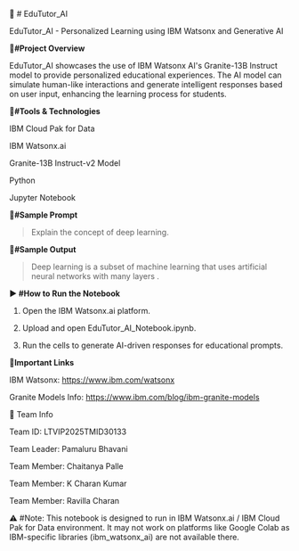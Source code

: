 📘 # EduTutor_AI

EduTutor_AI - Personalized Learning using IBM Watsonx and Generative AI



**🧠#Project Overview**

EduTutor_AI showcases the use of IBM Watsonx AI's Granite-13B Instruct model to provide personalized educational experiences. The AI model can simulate human-like interactions and generate intelligent responses based on user input, enhancing the learning process for students.



**🧰#Tools & Technologies**

IBM Cloud Pak for Data

IBM Watsonx.ai

Granite-13B Instruct-v2 Model

Python

Jupyter Notebook




**📝#Sample Prompt**

> Explain the concept of deep learning.





**🧾#Sample Output**

> Deep learning is a subset of machine learning that uses artificial neural networks with many layers .





**▶ #How to Run the Notebook**

1. Open the IBM Watsonx.ai platform.


2. Upload and open EduTutor_AI_Notebook.ipynb.


3. Run the cells to generate AI-driven responses for educational prompts.





**🔗Important Links**

IBM Watsonx: https://www.ibm.com/watsonx

Granite Models Info: https://www.ibm.com/blog/ibm-granite-models



👥 Team Info

Team ID: LTVIP2025TMID30133

Team Leader: Pamaluru Bhavani

Team Member: Chaitanya Palle

Team Member: K Charan Kumar

Team Member: Ravilla Charan


⚠ #Note:
This notebook is designed to run in IBM Watsonx.ai / IBM Cloud Pak for Data environment.
It may not work on platforms like Google Colab as IBM-specific libraries (ibm_watsonx_ai) are not available there.
